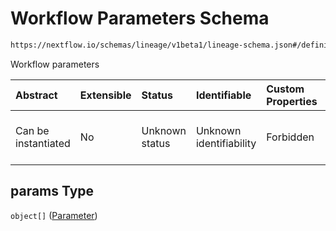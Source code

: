 # Workflow Parameters Schema

```txt
https://nextflow.io/schemas/lineage/v1beta1/lineage-schema.json#/definitions/WorkflowRun/properties/params
```

Workflow parameters

| Abstract            | Extensible | Status         | Identifiable            | Custom Properties | Additional Properties | Access Restrictions | Defined In                                                                                                       |
| :------------------ | :--------- | :------------- | :---------------------- | :---------------- | :-------------------- | :------------------ | :--------------------------------------------------------------------------------------------------------------- |
| Can be instantiated | No         | Unknown status | Unknown identifiability | Forbidden         | Allowed               | none                | [nextflow-lineage-v1beta1-schema.json\*](../out/out/nextflow-lineage-v1beta1-schema.json "open original schema") |

## params Type

`object[]` ([Parameter](nextflow-lineage-v1beta1-schema-1-definitions-parameter.md))

